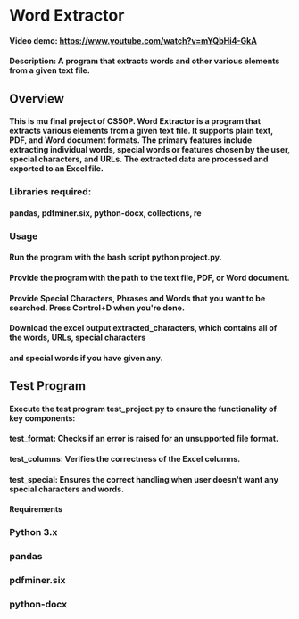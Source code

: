 # Word Extractor

#### Video demo: <https://www.youtube.com/watch?v=mYQbHi4-GkA>
#### Description: A program that extracts words and other various elements from a given text file.

## Overview
#### This is mu final project of CS50P. Word Extractor is a program that extracts various elements from a given text file. It supports plain text, PDF, and Word document formats. The primary features include extracting individual words, special words or features chosen by the user, special characters, and URLs. The extracted data are processed and exported to an Excel file.

### Libraries required:
#### pandas, pdfminer.six, python-docx, collections, re

### Usage

#### Run the program with the bash script python project.py.

#### Provide the program with the path to the text file, PDF, or Word document.

#### Provide Special Characters, Phrases and Words that you want to be searched. Press Control+D when you're done.

#### Download the excel output extracted_characters, which contains all of the words, URLs, special characters
#### and special words if you have given any.


## Test Program


#### Execute the test program test_project.py to ensure the functionality of key components:

#### test_format: Checks if an error is raised for an unsupported file format.
#### test_columns: Verifies the correctness of the Excel columns.
#### test_special: Ensures the correct handling when user doesn't want any special characters and words.


#### Requirements
### Python 3.x
### pandas
### pdfminer.six
### python-docx
